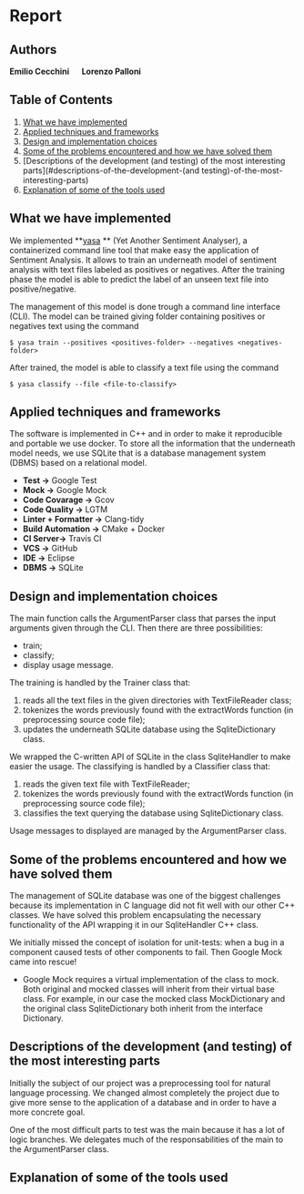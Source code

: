 # Report

## Authors
 **Emilio Cecchini** &ensp; &ensp;**Lorenzo Palloni**

## Table of Contents
1. [What we have implemented](#what-we-have-implemented)
2. [Applied techniques and frameworks](#applied-techniques-and-frameworks)
3. [Design and implementation choices](#design-and-implementations-choices)
4. [Some of the problems encountered and how we have solved them](#possible-problems-encountered-and-how-you-solve-them)
5. [Descriptions of the development (and testing) of the most interesting parts](#descriptions-of-the-development-(and testing)-of-the-most-interesting-parts)
6. [Explanation of some of the tools used](#explanation-of-some-of-the-tools-used)

## What we have implemented
We implemented **[yasa](https://github.com/ceccoemi/yasa) ** (Yet Another Sentiment Analyser), a containerized command line tool that make easy the application of Sentiment Analysis.
It allows to train an underneath model of sentiment analysis with text files labeled as positives or negatives. After the training phase the model is able to predict the label of an unseen text file into positive/negative.

The management of this model is done trough a command line interface (CLI).
The model can be trained giving folder containing positives or negatives text using the command

`$ yasa train --positives <positives-folder> --negatives <negatives-folder>`

After trained, the model is able to classify a text file using the command

`$ yasa classify --file <file-to-classify>`

## Applied techniques and frameworks
The software is implemented in C++ and in order to make it reproducible and portable we use docker. To store all the information that the underneath model needs, we use SQLite that is a database management system (DBMS) based on a relational model.

- **Test ->** Google Test
- **Mock ->** Google Mock
- **Code Covarage ->** Gcov
- **Code Quality ->** LGTM
- **Linter + Formatter ->** Clang-tidy
- **Build Automation ->** CMake + Docker
- **CI Server->** Travis CI
- **VCS ->** GitHub
- **IDE ->** Eclipse
- **DBMS ->** SQLite

## Design and implementation choices
The main function calls the ArgumentParser class that parses the input arguments given through the CLI.
Then there are three possibilities:

* train;
* classify;
* display usage message.

The training is handled by the Trainer class that:

1. reads all the text files in the given directories with TextFileReader class;
2. tokenizes the words previously found with the extractWords function (in preprocessing source code file);
3. updates the underneath SQLite database using the SqliteDictionary class.

We wrapped the C-written API of SQLite in the class SqliteHandler to make easier the usage.
The classifying is handled by a Classifier class that:

1. reads the given text file with TextFileReader;
2. tokenizes the words previously found with the extractWords function (in preprocessing source code file);
3. classifies the text querying the database using SqliteDictionary class.

Usage messages to displayed are managed by the ArgumentParser class.

## Some of the problems encountered and how we have solved them
The management of SQLite database was one of the biggest challenges because its implementation in C language did not fit well with our other C++ classes. We have solved this problem encapsulating the necessary functionality of the API wrapping it in our SqliteHandler C++ class.

We initially missed the concept of isolation for unit-tests: when a bug in a component caused tests of other components to fail. Then Google Mock came into rescue!

* Google Mock requires a virtual implementation of the class to mock. Both original and mocked classes will inherit from their virtual base class. For example, in our case the mocked class MockDictionary and the original class SqliteDictionary both inherit from the interface Dictionary.

## Descriptions of the development (and testing) of the most interesting parts
Initially the subject of our project was a preprocessing tool for natural language processing. We changed almost completely the project due to give more sense to the application of a database and in order to have a more concrete goal.

One of the most difficult parts to test was the main because it has a lot of logic branches. We delegates much of the responsabilities of the main to the ArgumentParser class.

[//]: # (At some point during the development of this project, there was a folder `./tests/resources` that contained examples of text files. They allowed us to test Trainer and Classifier classes, but we understood that with a mock object on the text files we would achieve a more isolated unit-tests for both Trainer and Classifier classes.)

## Explanation of some of the tools used
